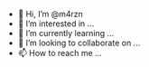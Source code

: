 - 👋 Hi, I’m @m4rzn
- 👀 I’m interested in ...
- 🌱 I’m currently learning ...
- 💞️ I’m looking to collaborate on ...
- 📫 How to reach me ...

<!---
m4rzn/m4rzn is a ✨ special ✨ repository because its `README.md` (this file) appears on your GitHub profile.
You can click the Preview link to take a look at your changes.
--->
